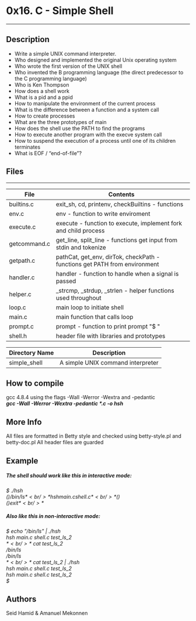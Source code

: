 # 0x16. C - Simple Shell
---
## Description
* Write a simple UNIX command interpreter.
* Who designed and implemented the original Unix operating system
* Who wrote the first version of the UNIX shell
* Who invented the B programming language (the direct predecessor to the C programming language)
* Who is Ken Thompson
* How does a shell work
* What is a pid and a ppid
* How to manipulate the environment of the current process
* What is the difference between a function and a system call
* How to create processes
* What are the three prototypes of main
* How does the shell use the PATH to find the programs
* How to execute another program with the execve system call
* How to suspend the execution of a process until one of its children terminates
* What is EOF / “end-of-file”?

## Files
---
File|Contents
---|---
builtins.c | exit_sh, cd, printenv, checkBuiltins - functions
env.c | env - function to write enviroment
execute.c | execute - function to execute, implement fork and child process
getcommand.c | get_line, split_line - functions get input from stdin and tokenize
getpath.c | pathCat, get_env, dirTok, checkPath - functions get PATH from environment
handler.c | handler - function to handle when a signal is passed
helper.c | _strcmp, _strdup, _strlen - helper functions used throughout
loop.c | main loop to initiate shell
main.c | main function that calls loop
prompt.c | prompt - function to print prompt "$ "
shell.h | header file with libraries and prototypes

Directory Name | Description
---|---
simple_shell |A simple UNIX command interpreter

## How to compile
gcc 4.8.4 using the flags -Wall -Werror -Wextra and -pedantic<br/>
___gcc -Wall -Werror -Wextra -pedantic *.c -o hsh___
## More Info
All files are formatted in Betty style and checked using betty-style.pl and betty-doc.pl
All header files are guarded
## Example
##### The shell should work like this in interactive mode:<br/>
*$ ./hsh*<br/>
*($) /bin/ls*<br/>
*hsh main.c shell.c*<br/>
*($)*<br/>
*($) exit*<br/>
*$*<br/>

##### Also like this in non-interactive mode:<br/>
*$ echo "/bin/ls" | ./hsh*<br/>
*hsh main.c shell.c test_ls_2*<br/>
*$*<br/>
*$ cat test_ls_2*<br/>
*/bin/ls*<br/>
*/bin/ls*<br/>
*$*<br/>
*$ cat test_ls_2 | ./hsh*<br/>
*hsh main.c shell.c test_ls_2*<br/>
*hsh main.c shell.c test_ls_2*<br/>
*$*<br/>

## Authors
Seid Hamid & Amanuel Mekonnen